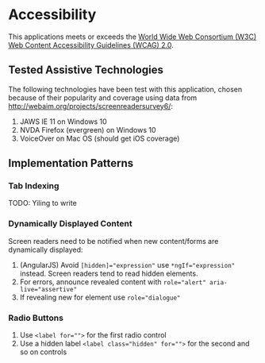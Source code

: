 # Accessibility

This applications meets or exceeds the [World Wide Web Consortium (W3C) Web Content Accessibility Guidelines (WCAG) 2.0](https://www.w3.org/TR/WCAG20/).

## Tested Assistive Technologies

The following technologies have been test with this application, chosen because of their popularity and coverage using data from http://webaim.org/projects/screenreadersurvey6/:

1. JAWS IE 11 on Windows 10
2. NVDA Firefox (evergreen) on Windows 10 
3. VoiceOver on Mac OS (should get iOS coverage)

## Implementation Patterns

### Tab Indexing
TODO: Yiling to write

### Dynamically Displayed Content

Screen readers need to be notified when new content/forms are dynamically displayed:

1. (AngularJS) Avoid `[hidden]="expression"` use `*ngIf="expression"` instead.  Screen readers tend to read hidden elements.
2. For errors, announce revealed content with `role="alert" aria-live="assertive"`
3. If revealing new for element use  `role="dialogue"`

### Radio Buttons

1. Use `<label for="">` for the first radio control
2. Use a hidden label `<label class="hidden" for="">` for the second and so on controls 